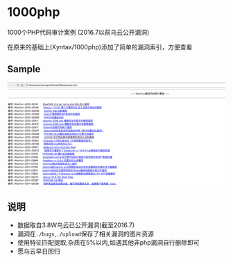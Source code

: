 # 1000php
1000个PHP代码审计案例 (2016.7以前乌云公开漏洞)

在原来的基础上(Xyntax/1000php)添加了简单的漏洞索引，方便查看

## Sample

![image](https://raw.githubusercontent.com/starnightcyber/1000php/master/pic/wooyun-index.png)

说明
---
* 数据取自3.8W乌云已公开漏洞(截至2016.7)
* 漏洞在`./bugs`,`./upload`保存了相关漏洞的图片资源
* 使用特征匹配提取,杂质在5%以内,如遇其他非php漏洞自行删除即可
* 愿乌云早日回归
